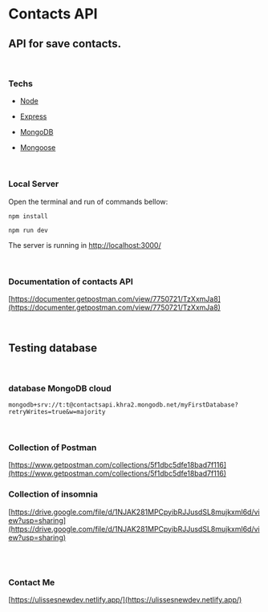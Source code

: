 # Contacts API

## API for save contacts.

</br>

### Techs

- [Node](https://nodejs.org/en/)

- [Express ](https://expressjs.com/)

- [MongoDB](https://docs.mongodb.com/)

- [Mongoose](https://mongoosejs.com/)

  </br>

### Local Server  
Open the  terminal and run of commands bellow:

`npm install`

`npm run dev`

The server is running in [http://localhost:3000/](http://localhost:3000/)

</br>


### Documentation of contacts API

[https://documenter.getpostman.com/view/7750721/TzXxmJa8](https://documenter.getpostman.com/view/7750721/TzXxmJa8)

</br>

## Testing database
</br>

### database MongoDB cloud

`mongodb+srv://t:t@contactsapi.khra2.mongodb.net/myFirstDatabase?retryWrites=true&w=majority`

</br>

### Collection of Postman

[https://www.getpostman.com/collections/5f1dbc5dfe18bad7f116](https://www.getpostman.com/collections/5f1dbc5dfe18bad7f116)

### Collection of insomnia

[https://drive.google.com/file/d/1NJAK281MPCpyibRJJusdSL8mujkxml6d/view?usp=sharing](https://drive.google.com/file/d/1NJAK281MPCpyibRJJusdSL8mujkxml6d/view?usp=sharing)

</br>
</br>

### Contact Me

[https://ulissesnewdev.netlify.app/](https://ulissesnewdev.netlify.app/)